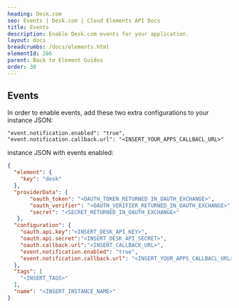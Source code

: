 ```yaml
---
heading: Desk.com
seo: Events | Desk.com | Cloud Elements API Docs
title: Events
description: Enable Desk.com events for your application.
layout: docs
breadcrumbs: /docs/elements.html
elementId: 286
parent: Back to Element Guides
order: 30
---
```


## Events

In order to enable events, add these two extra configurations to your instance JSON:

```
"event.notification.enabled": "true",
"event.notification.callback.url": "<INSERT_YOUR_APPS_CALLBACL_URL>"
```

instance JSON with events enabled:

```JSON
{
  "element": {
    "key": "desk"
  },
  "providerData": {
       "oauth_token": "<OAUTH_TOKEN_RETURNED_IN_OAUTH_EXCHANGE>",
       "oauth_verifier": "<OAUTH_VERIFIER_RETURNED_IN_OAUTH_EXCHANGE>",
       "secret": "<SECRET_RETURNED_IN_OAUTH_EXCHANGE>"
   },
  "configuration": {
  	"oauth.api.key":"<INSERT_DESK_API_KEY>",
  	"oauth.api.secret":"<INSERT_DESK_API_SECRET>",
    "oauth.callback.url":"<INSERT_CALLBACK_URL>",
    "event.notification.enabled": "true",
    "event.notification.callback.url": "<INSERT_YOUR_APPS_CALLBACL_URL>"
  },
  "tags": [
    "<INSERT_TAGS>"
  ],
  "name": "<INSERT_INSTANCE_NAME>"
}
```

